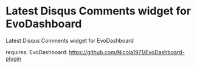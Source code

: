 Latest Disqus Comments widget for EvoDashboard
==========================

Latest Disqus Comments widget for EvoDashboard

requires: 
EvoDashboard: https://github.com/Nicola1971/EvoDashboard-plugin




